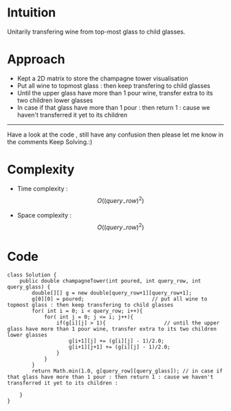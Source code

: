 # Intuition
<!-- Describe your first thoughts on how to solve this problem. -->
Unitarily transfering wine from top-most glass to child glasses.

# Approach
<!-- Describe your approach to solving the problem. -->
- Kept a 2D matrix to store the champagne tower visualisation
- Put all wine to topmost glass : then keep transfering to child glasses
- Until the upper glass have more than 1 pour wine, transfer extra to its two children lower glasses
- In case if that glass have more than 1 pour : then return 1 : cause we haven't transferred it yet to its children 
---
Have a look at the code , still have any confusion then please let me know in the comments
Keep Solving.:)

# Complexity
- Time complexity : $$O((query_-row)^2)$$
<!-- Add your time complexity here, e.g. $$O(n)$$ -->

- Space complexity : $$O((query_-row)^2)$$
<!-- Add your space complexity here, e.g. $$O(n)$$ -->

# Code
```
class Solution {
    public double champagneTower(int poured, int query_row, int query_glass) {
        double[][] g = new double[query_row+1][query_row+1];
        g[0][0] = poured;                      // put all wine to topmost glass : then keep transfering to child glasses
        for( int i = 0; i < query_row; i++){
            for( int j = 0; j <= i; j++){
                if(g[i][j] > 1){                   // until the upper glass have more than 1 pour wine, transfer extra to its two children lower glasses
                    g[i+1][j] += (g[i][j] - 1)/2.0;
                    g[i+1][j+1] += (g[i][j] - 1)/2.0;
                }
            }
        }
        return Math.min(1.0, g[query_row][query_glass]); // in case if that glass have more than 1 pour : then return 1 : cause we haven't transferred it yet to its children : 

    }
}
```